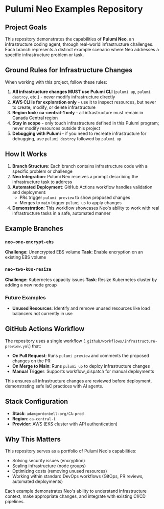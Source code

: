 # Pulumi Neo Examples Repository

## Project Goals

This repository demonstrates the capabilities of **Pulumi Neo**, an infrastructure coding agent, through real-world infrastructure challenges. Each branch represents a distinct example scenario where Neo addresses a specific infrastructure problem or task.

## Ground Rules for Infrastructure Changes

When working with this project, follow these rules:

1. **All infrastructure changes MUST use Pulumi CLI** (`pulumi up`, `pulumi destroy`, etc.) - never modify infrastructure directly
2. **AWS CLI is for exploration only** - use it to inspect resources, but never to create, modify, or delete infrastructure
3. **Region lock: ca-central-1 only** - all infrastructure must remain in Canada Central region
4. **Stay in scope** - only touch infrastructure defined in this Pulumi program; never modify resources outside this project
5. **Debugging with Pulumi** - if you need to recreate infrastructure for debugging, use `pulumi destroy` followed by `pulumi up`

## How It Works

1. **Branch Structure**: Each branch contains infrastructure code with a specific problem or challenge
2. **Neo Integration**: Pulumi Neo receives a prompt describing the infrastructure task to address
3. **Automated Deployment**: GitHub Actions workflow handles validation and deployment:
   - PRs trigger `pulumi preview` to show proposed changes
   - Merges to `main` trigger `pulumi up` to apply changes
4. **Demonstration**: This workflow showcases Neo's ability to work with real infrastructure tasks in a safe, automated manner

## Example Branches

### `neo-one-encrypt-ebs`
**Challenge**: Unencrypted EBS volume
**Task**: Enable encryption on an existing EBS volume

### `neo-two-k8s-resize`
**Challenge**: Kubernetes capacity issues
**Task**: Resize Kubernetes cluster by adding a new node group

### Future Examples
- **Unused Resources**: Identify and remove unused resources like load balancers not currently in use

## GitHub Actions Workflow

The repository uses a single workflow (`.github/workflows/infrastructure-preview.yml`) that:

- **On Pull Request**: Runs `pulumi preview` and comments the proposed changes on the PR
- **On Merge to Main**: Runs `pulumi up` to deploy infrastructure changes
- **Manual Trigger**: Supports workflow_dispatch for manual deployments

This ensures all infrastructure changes are reviewed before deployment, demonstrating safe IaC practices with AI agents.

## Stack Configuration

- **Stack**: `adamgordonbell-org/CA-prod`
- **Region**: `ca-central-1`
- **Provider**: AWS (EKS cluster with API authentication)

## Why This Matters

This repository serves as a portfolio of Pulumi Neo's capabilities:
- Solving security issues (encryption)
- Scaling infrastructure (node groups)
- Optimizing costs (removing unused resources)
- Working within standard DevOps workflows (GitOps, PR reviews, automated deployments)

Each example demonstrates Neo's ability to understand infrastructure context, make appropriate changes, and integrate with existing CI/CD pipelines.
